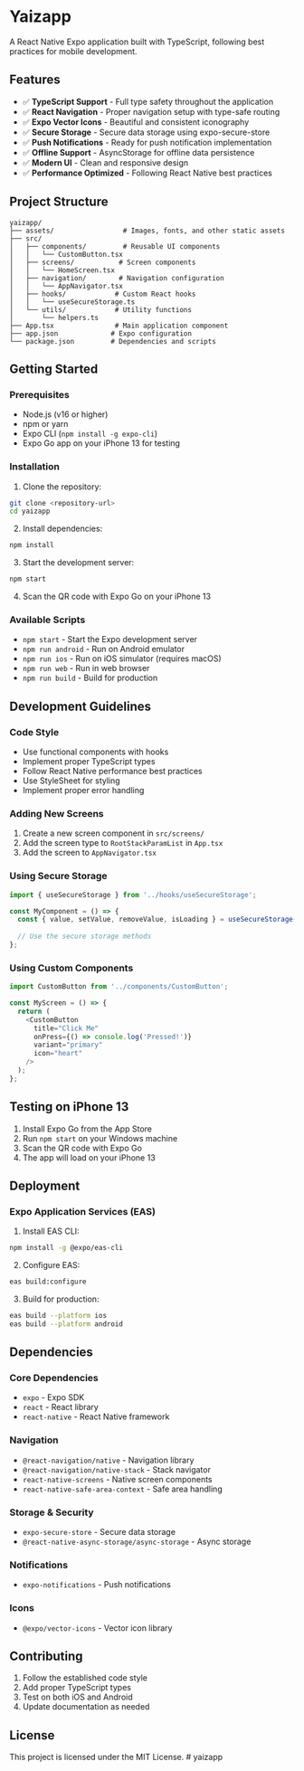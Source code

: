 # Yaizapp

A React Native Expo application built with TypeScript, following best practices for mobile development.

## Features

- ✅ **TypeScript Support** - Full type safety throughout the application
- ✅ **React Navigation** - Proper navigation setup with type-safe routing
- ✅ **Expo Vector Icons** - Beautiful and consistent iconography
- ✅ **Secure Storage** - Secure data storage using expo-secure-store
- ✅ **Push Notifications** - Ready for push notification implementation
- ✅ **Offline Support** - AsyncStorage for offline data persistence
- ✅ **Modern UI** - Clean and responsive design
- ✅ **Performance Optimized** - Following React Native best practices

## Project Structure

```
yaizapp/
├── assets/                 # Images, fonts, and other static assets
├── src/
│   ├── components/         # Reusable UI components
│   │   └── CustomButton.tsx
│   ├── screens/           # Screen components
│   │   └── HomeScreen.tsx
│   ├── navigation/        # Navigation configuration
│   │   └── AppNavigator.tsx
│   ├── hooks/            # Custom React hooks
│   │   └── useSecureStorage.ts
│   └── utils/            # Utility functions
│       └── helpers.ts
├── App.tsx               # Main application component
├── app.json             # Expo configuration
└── package.json         # Dependencies and scripts
```

## Getting Started

### Prerequisites

- Node.js (v16 or higher)
- npm or yarn
- Expo CLI (`npm install -g expo-cli`)
- Expo Go app on your iPhone 13 for testing

### Installation

1. Clone the repository:
```bash
git clone <repository-url>
cd yaizapp
```

2. Install dependencies:
```bash
npm install
```

3. Start the development server:
```bash
npm start
```

4. Scan the QR code with Expo Go on your iPhone 13

### Available Scripts

- `npm start` - Start the Expo development server
- `npm run android` - Run on Android emulator
- `npm run ios` - Run on iOS simulator (requires macOS)
- `npm run web` - Run in web browser
- `npm run build` - Build for production

## Development Guidelines

### Code Style

- Use functional components with hooks
- Implement proper TypeScript types
- Follow React Native performance best practices
- Use StyleSheet for styling
- Implement proper error handling

### Adding New Screens

1. Create a new screen component in `src/screens/`
2. Add the screen type to `RootStackParamList` in `App.tsx`
3. Add the screen to `AppNavigator.tsx`

### Using Secure Storage

```typescript
import { useSecureStorage } from '../hooks/useSecureStorage';

const MyComponent = () => {
  const { value, setValue, removeValue, isLoading } = useSecureStorage('my-key');
  
  // Use the secure storage methods
};
```

### Using Custom Components

```typescript
import CustomButton from '../components/CustomButton';

const MyScreen = () => {
  return (
    <CustomButton
      title="Click Me"
      onPress={() => console.log('Pressed!')}
      variant="primary"
      icon="heart"
    />
  );
};
```

## Testing on iPhone 13

1. Install Expo Go from the App Store
2. Run `npm start` on your Windows machine
3. Scan the QR code with Expo Go
4. The app will load on your iPhone 13

## Deployment

### Expo Application Services (EAS)

1. Install EAS CLI:
```bash
npm install -g @expo/eas-cli
```

2. Configure EAS:
```bash
eas build:configure
```

3. Build for production:
```bash
eas build --platform ios
eas build --platform android
```

## Dependencies

### Core Dependencies
- `expo` - Expo SDK
- `react` - React library
- `react-native` - React Native framework

### Navigation
- `@react-navigation/native` - Navigation library
- `@react-navigation/native-stack` - Stack navigator
- `react-native-screens` - Native screen components
- `react-native-safe-area-context` - Safe area handling

### Storage & Security
- `expo-secure-store` - Secure data storage
- `@react-native-async-storage/async-storage` - Async storage

### Notifications
- `expo-notifications` - Push notifications

### Icons
- `@expo/vector-icons` - Vector icon library

## Contributing

1. Follow the established code style
2. Add proper TypeScript types
3. Test on both iOS and Android
4. Update documentation as needed

## License

This project is licensed under the MIT License. #   y a i z a p p  
 